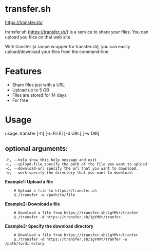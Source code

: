 transfer.sh
===========

https://transfer.sh/

transfer.sh (https://transfer.sh/) is a service to
share your files.
You can upload you files on that web site.

With transfer (a simpe wrapper for transfer.sh),
you can easily upload/download your files from the command-line

# Features

  - Share files just with a URL
  - Upload up to 5 GB
  - Files are stored for 14 days
  - For free

# Usage

usage: transfer [-h] [-u FILE] [-d URL] [-w DIR]

## optional arguments:
    -h, --help show this help message and exit
    -u, --upload-file specify the path of the file you want to upload
    -d, --download-url specify the url that you want to download.
    -w, --work specify the directory that you want to download.

**Example1: Upload a file**
```
    # Upload a file to https://transfer.sh
    $./transfer -u /path/to/file
```

**Example2: Download a file**
```
    # Download a file from https://transfer.sh/1gYMVr/tranfer
    $./transfer -d https://transfer.sh/1gYMVr/tranfer
```

**Example3: Specify the download directory**
```
    # Download a file from https://transfer.sh/1gYMVr/tranfer
    $./transfer -d https://transfer.sh/1gYMVr/tranfer -w /path/to/directory
```

